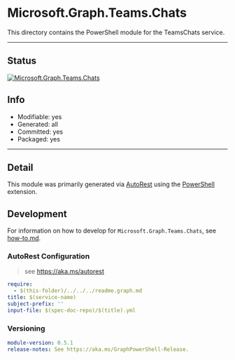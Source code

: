 <!-- region Generated -->
# Microsoft.Graph.Teams.Chats
This directory contains the PowerShell module for the TeamsChats service.

---
## Status
[![Microsoft.Graph.Teams.Chats](https://img.shields.io/powershellgallery/v/Microsoft.Graph.Teams.Chats.svg?style=flat-square&label=Microsoft.Graph.Teams.Chats "Microsoft.Graph.Teams.Chats")](https://www.powershellgallery.com/packages/Microsoft.Graph.Teams.Chats/)

## Info
- Modifiable: yes
- Generated: all
- Committed: yes
- Packaged: yes

---
## Detail
This module was primarily generated via [AutoRest](https://github.com/Azure/autorest) using the [PowerShell](https://github.com/Azure/autorest.powershell) extension.

## Development
For information on how to develop for `Microsoft.Graph.Teams.Chats`, see [how-to.md](how-to.md).
<!-- endregion -->

### AutoRest Configuration

> see https://aka.ms/autorest

``` yaml
require:
  - $(this-folder)/../../../readme.graph.md
title: $(service-name)
subject-prefix: ''
input-file: $(spec-doc-repo)/$(title).yml
```
### Versioning

``` yaml
module-version: 0.5.1
release-notes: See https://aka.ms/GraphPowerShell-Release.
```
